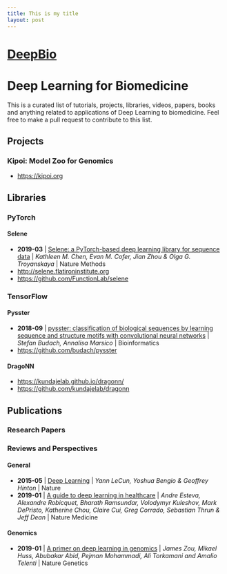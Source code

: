 ```yaml
---
title: This is my title
layout: post
---
```


# [DeepBio](http://achursov.github.io/deepbio/)
# Deep Learning for Biomedicine
This is a curated list of tutorials, projects, libraries, videos, papers, books and anything related to applications of Deep Learning to biomedicine. Feel free to make a pull request to contribute to this list.

## Projects
### Kipoi: Model Zoo for Genomics
- https://kipoi.org

## Libraries
### PyTorch

#### Selene
- **2019-03** | [Selene: a PyTorch-based deep learning library for sequence data](https://www.nature.com/articles/s41592-019-0360-8) | *Kathleen M. Chen, Evan M. Cofer, Jian Zhou & Olga G. Troyanskaya* | Nature Methods
- http://selene.flatironinstitute.org
- https://github.com/FunctionLab/selene

### TensorFlow

#### Pysster
- **2018-09** | [pysster: classification of biological sequences by learning sequence and structure motifs with convolutional neural networks](https://academic.oup.com/bioinformatics/article/34/17/3035/4962494) | *Stefan Budach, Annalisa Marsico* | Bioinformatics
- https://github.com/budach/pysster

#### DragoNN
- https://kundajelab.github.io/dragonn/
- https://github.com/kundajelab/dragonn

## Publications
### Research Papers

### Reviews and Perspectives
#### General
- **2015-05** | [Deep Learning](https://www.nature.com/articles/nature14539) | *Yann LeCun, Yoshua Bengio & Geoffrey Hinton* | Nature
- **2019-01** | [A guide to deep learning in healthcare](https://www.nature.com/articles/s41591-018-0316-z) | *Andre Esteva, Alexandre Robicquet, Bharath Ramsundar, Volodymyr Kuleshov, Mark DePristo, Katherine Chou, Claire Cui, Greg Corrado, Sebastian Thrun & Jeff Dean* | Nature Medicine

#### Genomics
- **2019-01** | [A primer on deep learning in genomics](https://www.nature.com/articles/s41588-018-0295-5) | *James Zou, Mikael Huss, Abubakar Abid, Pejman Mohammadi, Ali Torkamani and Amalio Telenti* | Nature Genetics

